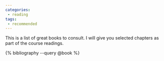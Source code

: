 ```yaml
---
categories:
 - reading
tags:
 - recommended
---
```


This is a list of great books to consult. I will give you selected chapters as part of the course readings.


{% bibliography --query @book %}
